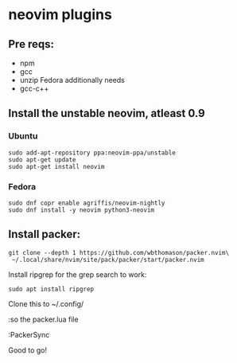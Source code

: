 # neovim plugins

## Pre reqs:
* npm
* gcc
* unzip
Fedora additionally needs
* gcc-c++

## Install the unstable neovim, atleast 0.9

### Ubuntu
```
sudo add-apt-repository ppa:neovim-ppa/unstable
sudo apt-get update
sudo apt-get install neovim
```

### Fedora
```
sudo dnf copr enable agriffis/neovim-nightly
sudo dnf install -y neovim python3-neovim
```

## Install packer:

```
git clone --depth 1 https://github.com/wbthomason/packer.nvim\
 ~/.local/share/nvim/site/pack/packer/start/packer.nvim
```

Install ripgrep for the grep search to work:

```
sudo apt install ripgrep
```

 Clone this to ~/.config/

 :so the packer.lua file

 :PackerSync

 Good to go!
